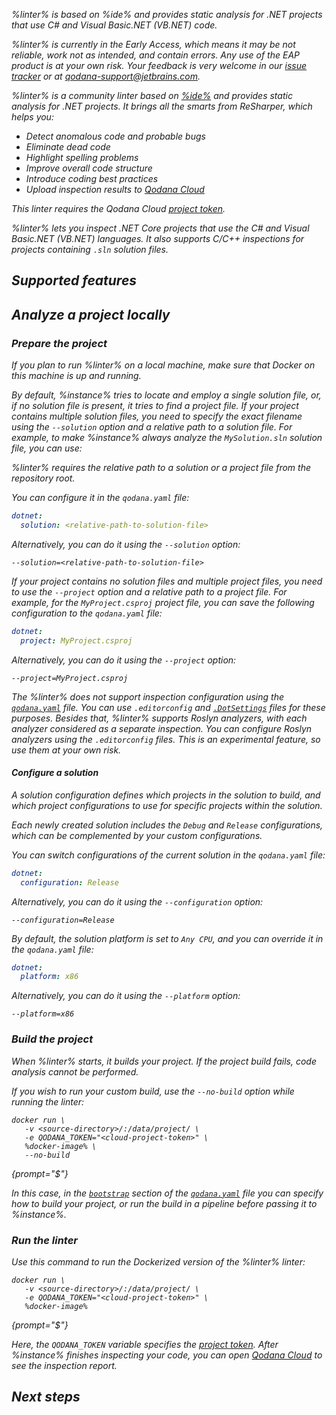 [//]: # (title: Qodana Community for .NET)

<var name="dotsettings" value="https://www.jetbrains.com/help/resharper/Sharing_Configuration_Options.html#solution-team-shared-layer"/>
<var name="linter" value="Qodana Community for .NET"/>
<var name="ide" value="ReSharper"/>
<var name="docker-image" value="jetbrains/qodana-cdnet:2023.3-eap"/>
<var name="config-file" value="qodana-cdnet-docker-readme.topic"/>

<link-summary>%linter% is based on %ide% and provides static analysis for .NET projects that use C# and Visual Basic.NET (VB.NET) code.</link-summary>


<note>%linter% is currently in the Early Access, which means it may be not reliable, work not as intended, and contain errors.
Any use of the EAP product is at your own risk. Your feedback is very welcome in our
<a href="https://youtrack.jetbrains.com/newIssue?project=QD">issue tracker</a> or at
<a href="mailto:qodana-support@jetbrains.com">qodana-support@jetbrains.com</a>.
</note>

%linter% is a community linter based on [%ide%](https://www.jetbrains.com/rider/) and provides static analysis for .NET projects.
It brings all the smarts from ReSharper, which helps you:

* Detect anomalous code and probable bugs
* Eliminate dead code
* Highlight spelling problems
* Improve overall code structure
* Introduce coding best practices
* Upload inspection results to [Qodana Cloud](cloud-about.topic)

<note>This linter requires the Qodana Cloud <a href="project-token.md">project token</a>.</note>

%linter% lets you inspect .NET Core projects that use the C# and Visual Basic.NET (VB.NET) languages. 
It also supports C/C++ inspections for projects containing `.sln` solution files.

## Supported features

<include from="lib_qd.topic" element-id="linters-supported-features" use-filter="empty,cdnet"/>

## Analyze a project locally

### Prepare the project

If you plan to run %linter% on a local machine, make sure that Docker on this machine is up and running. 

By default, %instance% tries to locate and employ a single solution file, or, if no solution file is present,
it tries to find a project file. If your project contains multiple solution files, you need to specify the exact
filename using the `--solution` option and a relative path to a solution file. For example, to
make %instance% always analyze the `MySolution.sln` solution file, you can use:

%linter% requires the relative path to a solution or a project file from the repository root. 

You can configure it in the `qodana.yaml` file:

```yaml
dotnet:
  solution: <relative-path-to-solution-file>
```

Alternatively, you can do it using the `--solution` option:

```shell
--solution=<relative-path-to-solution-file>
```

If your project contains no solution files and multiple project files, you need to use the `--project` option and a 
relative path to a project file. For example, for the `MyProject.csproj` project file, you can save the following 
configuration to the `qodana.yaml` file:

```yaml
dotnet:
  project: MyProject.csproj
```

Alternatively, you can do it using the `--project` option:

```shell
--project=MyProject.csproj
```

The %linter% does not support inspection configuration using the [`qodana.yaml`](qodana-yaml.md) file.
You can use `.editorconfig` and [`.DotSettings`](%dotsettings%) files for these purposes. Besides that, %linter% supports Roslyn analyzers,
with each analyzer considered as a separate inspection. You can configure Roslyn analyzers using the `.editorconfig`
files. This is an experimental feature, so use them at your own risk.

#### Configure a solution

A solution configuration defines which projects in the solution to build, and which project configurations to use for 
specific projects within the solution.

Each newly created solution includes the `Debug` and `Release` configurations, which can be complemented by your custom 
configurations.

You can switch configurations of the current solution in the `qodana.yaml` file:

```yaml
dotnet:
  configuration: Release
```

Alternatively, you can do it using the `--configuration` option:

```shell
--configuration=Release
```

By default, the solution platform is set to `Any CPU`, and you can override it in the `qodana.yaml` file:

```yaml
dotnet:
  platform: x86
```

Alternatively, you can do it using the `--platform` option:

```shell
--platform=x86
```

### Build the project

When %linter% starts, it builds your project. If the project build fails, code analysis cannot be performed.

If you wish to run your custom build, use the `--no-build` option while running the linter: 

```shell
docker run \
   -v <source-directory>/:/data/project/ \
   -e QODANA_TOKEN="<cloud-project-token>" \
   %docker-image% \
   --no-build
```
{prompt="$"}

In this case, in the [`bootstrap`](before-running-qodana.md) section of the [`qodana.yaml`](qodana-yaml.md) file you can specify how to build 
your project, or run the build in a pipeline before passing it to %instance%.

### Run the linter

Use this command to run the Dockerized version of the %linter% linter: 

```shell
docker run \
   -v <source-directory>/:/data/project/ \
   -e QODANA_TOKEN="<cloud-project-token>" \
   %docker-image%
```
{prompt="$"}

Here, the `QODANA_TOKEN` variable specifies the [project token](project-token.md). After %instance% finishes inspecting
your code, you can open [Qodana Cloud](https://qodana.cloud) to see the inspection report.

## Next steps

<include from="lib_qd.topic" element-id="linter-next-steps-footer" use-filter="empty"/>